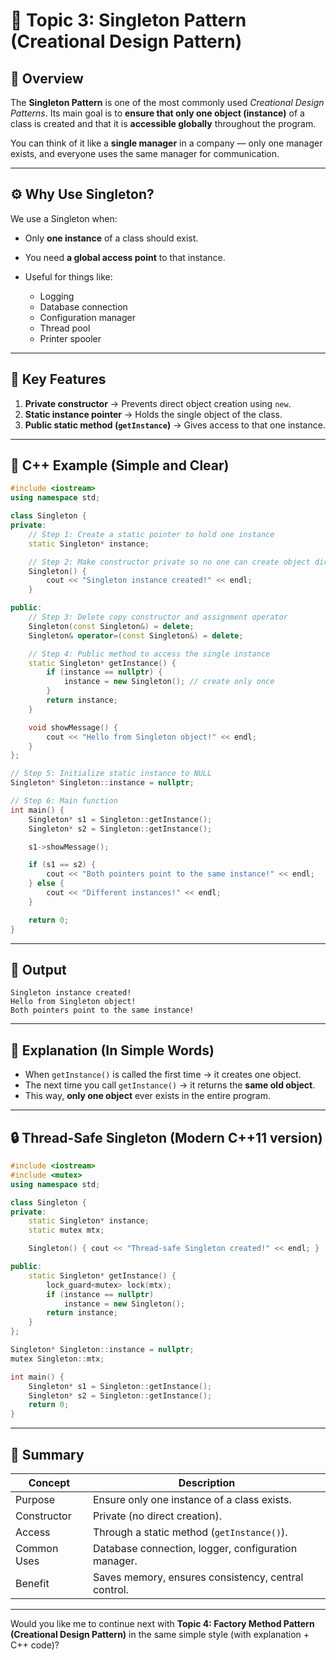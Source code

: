 # 🎯 Topic 3: Singleton Pattern (Creational Design Pattern)

## 🧠 Overview

The **Singleton Pattern** is one of the most commonly used *Creational Design Patterns*.
Its main goal is to **ensure that only one object (instance)** of a class is created and that it is **accessible globally** throughout the program.

You can think of it like a **single manager** in a company — only one manager exists, and everyone uses the same manager for communication.

---

## ⚙️ Why Use Singleton?

We use a Singleton when:

* Only **one instance** of a class should exist.
* You need **a global access point** to that instance.
* Useful for things like:

  * Logging
  * Database connection
  * Configuration manager
  * Thread pool
  * Printer spooler

---

## 🧩 Key Features

1. **Private constructor** → Prevents direct object creation using `new`.
2. **Static instance pointer** → Holds the single object of the class.
3. **Public static method (`getInstance`)** → Gives access to that one instance.

---

## 🧱 C++ Example (Simple and Clear)

```cpp
#include <iostream>
using namespace std;

class Singleton {
private:
    // Step 1: Create a static pointer to hold one instance
    static Singleton* instance;

    // Step 2: Make constructor private so no one can create object directly
    Singleton() {
        cout << "Singleton instance created!" << endl;
    }

public:
    // Step 3: Delete copy constructor and assignment operator
    Singleton(const Singleton&) = delete;
    Singleton& operator=(const Singleton&) = delete;

    // Step 4: Public method to access the single instance
    static Singleton* getInstance() {
        if (instance == nullptr) {
            instance = new Singleton(); // create only once
        }
        return instance;
    }

    void showMessage() {
        cout << "Hello from Singleton object!" << endl;
    }
};

// Step 5: Initialize static instance to NULL
Singleton* Singleton::instance = nullptr;

// Step 6: Main function
int main() {
    Singleton* s1 = Singleton::getInstance();
    Singleton* s2 = Singleton::getInstance();

    s1->showMessage();

    if (s1 == s2) {
        cout << "Both pointers point to the same instance!" << endl;
    } else {
        cout << "Different instances!" << endl;
    }

    return 0;
}
```

---

## 🧾 Output

```
Singleton instance created!
Hello from Singleton object!
Both pointers point to the same instance!
```

---

## 🧩 Explanation (In Simple Words)

* When `getInstance()` is called the first time → it creates one object.
* The next time you call `getInstance()` → it returns the **same old object**.
* This way, **only one object** ever exists in the entire program.

---

## 🔒 Thread-Safe Singleton (Modern C++11 version)

```cpp
#include <iostream>
#include <mutex>
using namespace std;

class Singleton {
private:
    static Singleton* instance;
    static mutex mtx;

    Singleton() { cout << "Thread-safe Singleton created!" << endl; }

public:
    static Singleton* getInstance() {
        lock_guard<mutex> lock(mtx);
        if (instance == nullptr)
            instance = new Singleton();
        return instance;
    }
};

Singleton* Singleton::instance = nullptr;
mutex Singleton::mtx;

int main() {
    Singleton* s1 = Singleton::getInstance();
    Singleton* s2 = Singleton::getInstance();
    return 0;
}
```

---

## 🏁 Summary

| **Concept** | **Description**                                     |
| ----------- | --------------------------------------------------- |
| Purpose     | Ensure only one instance of a class exists.         |
| Constructor | Private (no direct creation).                       |
| Access      | Through a static method (`getInstance()`).          |
| Common Uses | Database connection, logger, configuration manager. |
| Benefit     | Saves memory, ensures consistency, central control. |

---

Would you like me to continue next with **Topic 4: Factory Method Pattern (Creational Design Pattern)** in the same simple style (with explanation + C++ code)?
